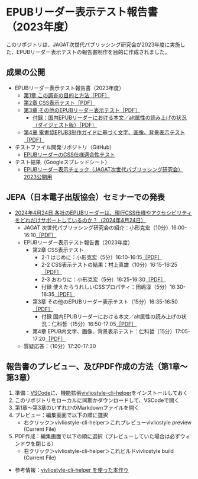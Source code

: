 # EPUBリーダー表示テスト報告書（2023年度）

このリポジトリは、JAGAT次世代パブリッシング研究会が2023年度に実施した、EPUBリーダー表示テストの報告書制作を目的に作成されました。

## 成果の公開

- EPUBリーダー表示テスト報告書（2023年度）
  - [第1章 この調査の目的と方法［PDF］](https://github.com/jagat-xpub/viewer-test-2023/blob/main/PDF/chap01.pdf)
  - [第2章 CSS表示テスト［PDF］](https://github.com/jagat-xpub/viewer-test-2023/blob/main/PDF/chap02.pdf)
  - [第3章 その他のEPUBリーダー表示テスト［PDF］](https://github.com/jagat-xpub/viewer-test-2023/blob/main/PDF/chap03.pdf)
    - [付録：国内EPUBリーダーにおける本文／alt属性の読み上げの状況（ダイジェスト版）［PDF］](https://github.com/jagat-xpub/viewer-test-2023/blob/main/PDF/ALT_text_check_JEPAVersion_20240424.pdf)
  - [第4章 電書協EPUB3制作ガイドに基づく文字、画像、背景表示テスト［PDF］](https://github.com/jagat-xpub/viewer-test-2023/blob/main/PDF/DPFJ_EPUBCheck_Chap4_20240424.pdf)
- テストファイル開発リポジトリ（GitHub）
   - [EPUBリーダーのCSS仕様適合性テスト](https://github.com/jagat-xpub/epub-css-test/tree/main)
- テスト結果（Googleスプレッドシート）
  - [EPUBリーダー表示チェック（JAGAT次世代パブリッシング研究会）2023公開用](https://docs.google.com/spreadsheets/u/1/d/e/2PACX-1vSPaWWfqx2bZiRqK__XG_v_NEGY5OjB-lIcoG9Ll_D1aG5UA7RwpUi3dOq4fLTt40flSuFGhu38Iv7o/pubhtml#)

## JEPA（日本電子出版協会）セミナーでの発表

- [2024年4月24日 各社のEPUBリーダーは、現行CSS仕様やアクセシビリティをどれだけサポートしているのか？（2024年4月24日）](https://www.jepa.or.jp/seminar/20240424/)
  - JAGAT 次世代パブリッシング研究会の紹介：小形克宏（10分）16:00-16:10[［PDF］](https://github.com/jagat-xpub/viewer-test-2023/blob/main/PDF/20240424-chap2-ogata.pdf)
  - EPUBリーダー表示テスト報告書（2023年度）
    - 第2章 CSS表示テスト
      - 2-1 はじめに：小形克宏（5分）16:10-16:15[［PDF］](https://github.com/jagat-xpub/viewer-test-2023/blob/main/PDF/20240424-chap2-ogata.pdf)
      - 2-2 CSS表示テストの結果：村上真雄（10分）16:15-16:25[［PDF］](https://github.com/jagat-xpub/viewer-test-2023/blob/main/PDF/chap02-02.pdf)
      - 2-3 おわりに：小形克宏（5分）16:25-16:30[［PDF］](https://github.com/jagat-xpub/viewer-test-2023/blob/main/PDF/20240424-chap2-ogata.pdf)
      - 付録 使えたらうれしいCSSプロパティ：田嶋淳（5分）16:30-16:35[［PDF］](https://github.com/jagat-xpub/viewer-test-2023/blob/main/PDF/wantedCSSproperty.pdf)
    - 第3章 その他のEPUBリーダー表示テスト（15分）16:35-16:50[［PDF］](https://github.com/jagat-xpub/viewer-test-2023/blob/main/PDF/4_24_JEPA_TAJIMA.pdf)
      - 付録 国内EPUBリーダーにおける本文／alt属性の読み上げの状況：仁科哲（15分）16:50-17:05[［PDF］](https://github.com/jagat-xpub/viewer-test-2023/blob/main/PDF/ALT_text_check_JEPAVersion_20240424.pdf)
    - 第4章  EPUB内文字、画像、背景表示テスト：仁科哲（15分）17:05-17:20[［PDF］](https://github.com/jagat-xpub/viewer-test-2023/blob/main/PDF/DPFJ_EPUBCheck_Chap4_20240424.pdf)
  - 質疑応答：（10分）17:20-17:30

## 報告書のプレビュー、及びPDF作成の方法（第1章〜第3章）

1. 準備：[VSCode](https://azure.microsoft.com/ja-jp/products/visual-studio-code)に、機能拡張[vivliostyle-cli-helper](https://marketplace.visualstudio.com/items?itemName=Libroworks.vivliostyle-cli-helper)をインストールしておく
2. このリポジトリをローカルに同期かダウンロードして、VSCodeで開く
3. 第1章〜第3章のいずれかのMarkdownファイルを開く
4. プレビュー：編集画面で以下の順に選択
    - 右クリック＞vivliostyle-cli-helper＞これプレビューvivliostyle preview (Current File)
5. PDF作成：編集画面で以下の順に選択（プレビューしていた場合は必ずウィンドウを閉じる）
    - 右クリック＞vivliostyle-cli-helper＞これビルドvivliostyle build (Current File)

- 参考情報：[vivliostyle-cli-helper を使った本作り](https://vivliostyle.github.io/vivliostyle-cli-helper-doc/#/)